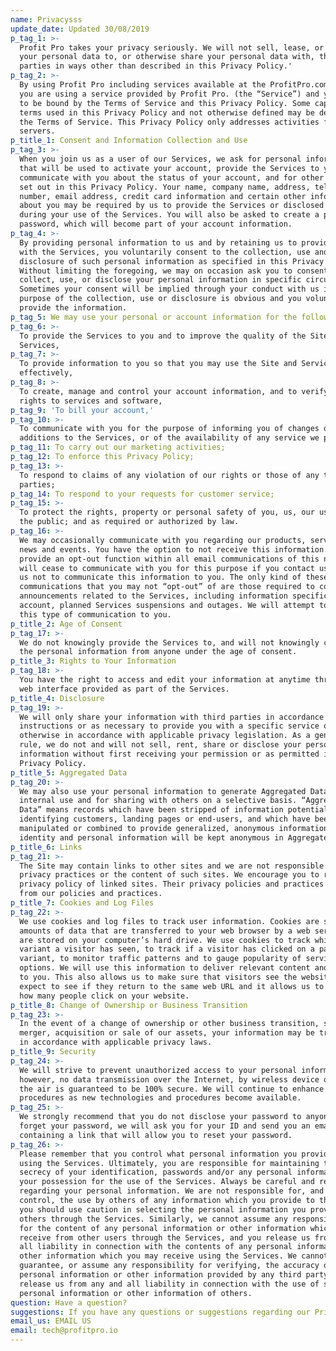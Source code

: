 ```yaml
---
name: Privacysss
update_date: Updated 30/08/2019
p_tag_1: >-
  Profit Pro takes your privacy seriously. We will not sell, lease, or exchange
  your personal data to, or otherwise share your personal data with, third
  parties in ways other than described in this Privacy Policy.'
p_tag_2: >-
  By using Profit Pro including services available at the ProfitPro.com domains,
  you are using a service provided by Profit Pro. (the “Service”) and you agree
  to be bound by the Terms of Service and this Privacy Policy. Some capitalized
  terms used in this Privacy Policy and not otherwise defined may be defined in
  the Terms of Service. This Privacy Policy only addresses activities from our
  servers.
p_title_1: Consent and Information Collection and Use
p_tag_3: >-
  When you join us as a user of our Services, we ask for personal information
  that will be used to activate your account, provide the Services to you,
  communicate with you about the status of your account, and for other purposes
  set out in this Privacy Policy. Your name, company name, address, telephone
  number, email address, credit card information and certain other information
  about you may be required by us to provide the Services or disclosed by you
  during your use of the Services. You will also be asked to create a private
  password, which will become part of your account information.
p_tag_4: >-
  By providing personal information to us and by retaining us to provide you
  with the Services, you voluntarily consent to the collection, use and
  disclosure of such personal information as specified in this Privacy Policy.
  Without limiting the foregoing, we may on occasion ask you to consent when we
  collect, use, or disclose your personal information in specific circumstances.
  Sometimes your consent will be implied through your conduct with us if the
  purpose of the collection, use or disclosure is obvious and you voluntarily
  provide the information.
p_tag_5: We may use your personal or account information for the following purposes
p_tag_6: >-
  To provide the Services to you and to improve the quality of the Site and
  Services,
p_tag_7: >-
  To provide information to you so that you may use the Site and Services more
  effectively,
p_tag_8: >-
  To create, manage and control your account information, and to verify access
  rights to services and software,
p_tag_9: 'To bill your account,'
p_tag_10: >-
  To communicate with you for the purpose of informing you of changes or
  additions to the Services, or of the availability of any service we provide,
p_tag_11: To carry out our marketing activities;
p_tag_12: To enforce this Privacy Policy;
p_tag_13: >-
  To respond to claims of any violation of our rights or those of any third
  parties;
p_tag_14: To respond to your requests for customer service;
p_tag_15: >-
  To protect the rights, property or personal safety of you, us, our users and
  the public; and as required or authorized by law.
p_tag_16: >-
  We may occasionally communicate with you regarding our products, services,
  news and events. You have the option to not receive this information. We
  provide an opt-out function within all email communications of this nature, or
  will cease to communicate with you for this purpose if you contact us and tell
  us not to communicate this information to you. The only kind of these
  communications that you may not “opt-out” of are those required to communicate
  announcements related to the Services, including information specific to your
  account, planned Services suspensions and outages. We will attempt to minimize
  this type of communication to you.
p_title_2: Age of Consent
p_tag_17: >-
  We do not knowingly provide the Services to, and will not knowingly collect
  the personal information from anyone under the age of consent.
p_title_3: Rights to Your Information
p_tag_18: >-
  You have the right to access and edit your information at anytime through the
  web interface provided as part of the Services.
p_title_4: Disclosure
p_tag_19: >-
  We will only share your information with third parties in accordance with your
  instructions or as necessary to provide you with a specific service or
  otherwise in accordance with applicable privacy legislation. As a general
  rule, we do not and will not sell, rent, share or disclose your personal
  information without first receiving your permission or as permitted in this
  Privacy Policy.
p_title_5: Aggregated Data
p_tag_20: >-
  We may also use your personal information to generate Aggregated Data for
  internal use and for sharing with others on a selective basis. “Aggregated
  Data” means records which have been stripped of information potentially
  identifying customers, landing pages or end-users, and which have been
  manipulated or combined to provide generalized, anonymous information. Your
  identity and personal information will be kept anonymous in Aggregated Data.
p_title_6: Links
p_tag_21: >-
  The Site may contain links to other sites and we are not responsible for the
  privacy practices or the content of such sites. We encourage you to read the
  privacy policy of linked sites. Their privacy policies and practices differ
  from our policies and practices.
p_title_7: Cookies and Log Files
p_tag_22: >-
  We use cookies and log files to track user information. Cookies are small
  amounts of data that are transferred to your web browser by a web server and
  are stored on your computer’s hard drive. We use cookies to track which page
  variant a visitor has seen, to track if a visitor has clicked on a page
  variant, to monitor traffic patterns and to gauge popularity of service
  options. We will use this information to deliver relevant content and services
  to you. This also allows us to make sure that visitors see the website they
  expect to see if they return to the same web URL and it allows us to tell you
  how many people click on your website.
p_title_8: Change of Ownership or Business Transition
p_tag_23: >-
  In the event of a change of ownership or other business transition, such as a
  merger, acquisition or sale of our assets, your information may be transferred
  in accordance with applicable privacy laws.
p_title_9: Security
p_tag_24: >-
  We will strive to prevent unauthorized access to your personal information,
  however, no data transmission over the Internet, by wireless device or over
  the air is guaranteed to be 100% secure. We will continue to enhance security
  procedures as new technologies and procedures become available.
p_tag_25: >-
  We strongly recommend that you do not disclose your password to anyone. If you
  forget your password, we will ask you for your ID and send you an email
  containing a link that will allow you to reset your password.
p_tag_26: >-
  Please remember that you control what personal information you provide while
  using the Services. Ultimately, you are responsible for maintaining the
  secrecy of your identification, passwords and/or any personal information in
  your possession for the use of the Services. Always be careful and responsible
  regarding your personal information. We are not responsible for, and cannot
  control, the use by others of any information which you provide to them and
  you should use caution in selecting the personal information you provide to
  others through the Services. Similarly, we cannot assume any responsibility
  for the content of any personal information or other information which you
  receive from other users through the Services, and you release us from any and
  all liability in connection with the contents of any personal information or
  other information which you may receive using the Services. We cannot
  guarantee, or assume any responsibility for verifying, the accuracy of the
  personal information or other information provided by any third party. You
  release us from any and all liability in connection with the use of such
  personal information or other information of others.
question: Have a question?
suggestions: If you have any questions or suggestions regarding our Privacy Policy.
email_us: EMAIL US
email: tech@profitpro.io
---
```


